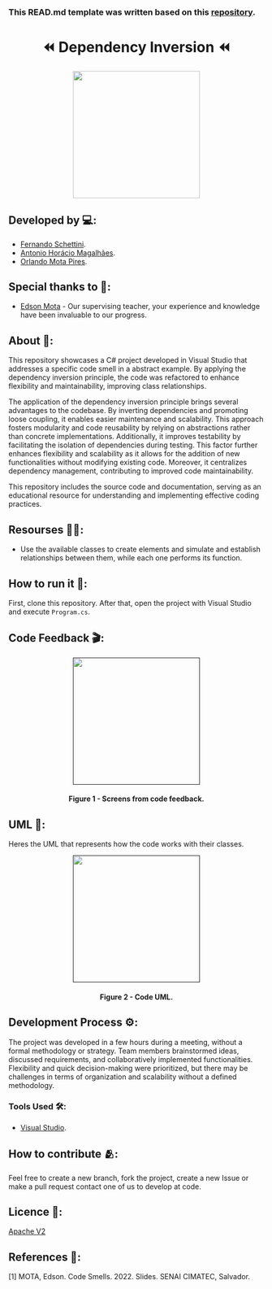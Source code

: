 ### This READ.md template was written based on this [repository](https://github.com/FernandoSchett/github_readme_template).

<h1 align="center">⏪ Dependency Inversion ⏪</h1>

<div align="center">
	<a href="link_for_webite">
	<img height = "250em" src = "https://github.com/orlandomotapires/dependecy_inversion/assets/80331486/598b844a-5db1-4ea9-9283-94c8c8ec015e" />
    </a>
</div>

## Developed by 💻:

- [Fernando Schettini](https://github.com/FernandoSchett).
- [Antonio Horácio Magalhães](https://github.com/AntonioHoracio77).
- [Orlando Mota Pires](https://github.com/orlandomotapires).

## Special thanks to 🥰:

- [Edson Mota](https://github.com/edsonmottac) - Our supervising teacher, your experience and knowledge have been invaluable to our progress.

## About 🤔: 

This repository showcases a C# project developed in Visual Studio that addresses a specific code smell in a abstract example. By applying the dependency inversion principle, the code was refactored to enhance flexibility and maintainability, improving class relationships.

The application of the dependency inversion principle brings several advantages to the codebase. By inverting dependencies and promoting loose coupling, it enables easier maintenance and scalability. This approach fosters modularity and code reusability by relying on abstractions rather than concrete implementations. Additionally, it improves testability by facilitating the isolation of dependencies during testing. This factor further enhances flexibility and scalability as it allows for the addition of new functionalities without modifying existing code. Moreover, it centralizes dependency management, contributing to improved code maintainability.

This repository includes the source code and documentation, serving as an educational resource for understanding and implementing effective coding practices.

## Resourses 🧑‍🔬:

- Use the available classes to create elements and simulate and establish relationships between them, while each one performs its function.

## How to run it 🏃:

First, clone this repository. After that, open the project with Visual Studio and execute ```Program.cs```.

## Code Feedback 🎬:

<div align="center">
	<a href="">
	<img height = "250em" src = "https://github.com/orlandomotapires/dependecy_inversion/assets/80331486/703e7667-0574-4aea-8a1a-858da0b0ba20" />
    </a>
</div>
<h4 align="center">Figure 1 - Screens from code feedback.</h4>

## UML‍ 💬:

Heres the UML that represents how the code works with their classes.

<div align="center">
	<a href="">
	<img height = "250em" src = "https://github.com/FernandoSchett/github_readme_template/assets/80331486/4e4d24ee-efce-41d9-873b-3ececaf1cdd5" />
    </a>
</div>
<h4 align="center">Figure 2 - Code UML.</h4>

## Development Process ⚙️:

The project was developed in a few hours during a meeting, without a formal methodology or strategy. Team members brainstormed ideas, discussed requirements, and collaboratively implemented functionalities. Flexibility and quick decision-making were prioritized, but there may be challenges in terms of organization and scalability without a defined methodology.

### Tools Used 🛠️: 

- [Visual Studio](https://visualstudio.microsoft.com/pt-br/). 

## How to contribute 🫂:

Feel free to create a new branch, fork the project, create a new Issue or make a pull request contact one of us to develop at code.

## Licence 📜:

[Apache V2](https://choosealicense.com/licenses/apache-2.0/)

## References 📙:
	
[1] MOTA, Edson. Code Smells. 2022. Slides. SENAI CIMATEC, Salvador.
